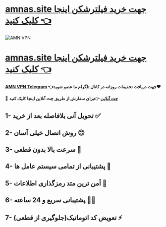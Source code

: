 
 
 # [ amnas.site  جهت خرید فیلترشکن اینجا کلیک کنید 👈](https://amnas.space/)

![AMN VPN](https://amngroup1.space/wp-content/uploads/2023/09/AMNBANER3-1024x913.gif)
 # [ amnas.site  جهت خرید فیلترشکن اینجا کلیک کنید 👈](https://amnas.space/)
**[AMN VPN Telegram](https://t.me/buyamnvpn) 👈جهت دریافت تخفیفات روزانه در کانال تلگرام ما عضو شوید**❤️

💎 **[چت آنلاین](https://go.crisp.chat/chat/embed/?website_id=e1f565cc-7e3b-4689-8f33-d66aa012be39&locale=fa&user_nickname=%D8%AE%D8%B1%DB%8C%D8%AF%20%D9%88%DB%8C%20%D9%BE%DB%8C%20%D8%A7%D9%86) 👉برای سفارش از طریق چت آنلاین اینجا کلیک کنید**

## 1- تحویل آنی بلافاصله بعد از خرید ✅

## 2- روش اتصال خیلی آسان 😊

## 3- سرعت بالا بدون قطعی 🚀

## 4- پشتیبانی از تمامی سیستم عامل ها 📲

## 5- اَمن ترین متد رمزگذاری اطلاعات 🔑

## 6- پشتیبانی سریع و 24 ساعته 🏃‍♂️

## 7- تعویض کد اتوماتیک(جلوگیری از قطعی) ⚡️
